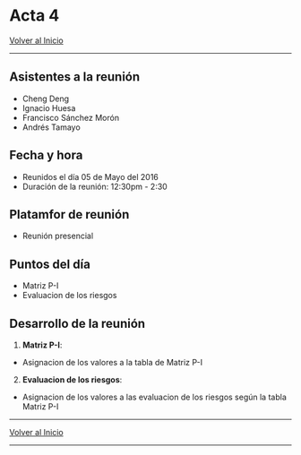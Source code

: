 # Acta 4

[Volver al Inicio](/projects/security)

--------

## Asistentes a la reunión

- Cheng Deng
- Ignacio Huesa
- Francisco Sánchez Morón
- Andrés Tamayo

## Fecha y hora

- Reunidos el día 05 de Mayo del 2016
- Duración de la reunión: 12:30pm - 2:30

## Platamfor de reunión

- Reunión presencial

## Puntos del día

- Matriz P-I
- Evaluacion de los riesgos

## Desarrollo de la reunión

1. __Matriz P-I__:
  - Asignacion de los valores a la tabla de Matriz P-I
2. __Evaluacion de los riesgos__:
  - Asignacion de los valores a las evaluacion de los riesgos según la tabla Matriz P-I

--------

[Volver al Inicio](/projects/security)

--------
